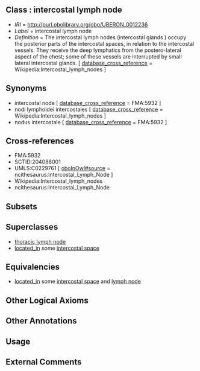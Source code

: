 
## Class : intercostal lymph node

 * *IRI* = http://purl.obolibrary.org/obo/UBERON_0012236
 * *Label* = intercostal lymph node
 * *Definition* = The intercostal lymph nodes (intercostal glands ) occupy the posterior parts of the intercostal spaces, in relation to the intercostal vessels. They receive the deep lymphatics from the postero-lateral aspect of the chest; some of these vessels are interrupted by small lateral intercostal glands. [ [database_cross_reference](../../ef/oboInOwl#hasDbXref.md) = Wikipedia:Intercostal_lymph_nodes ]

## Synonyms

 * intercostal node [ [database_cross_reference](../../ef/oboInOwl#hasDbXref.md) = FMA:5932 ]
 * nodi lymphoidei intercostales [ [database_cross_reference](../../ef/oboInOwl#hasDbXref.md) = Wikipedia:Intercostal_lymph_nodes ]
 * nodus intercostale [ [database_cross_reference](../../ef/oboInOwl#hasDbXref.md) = FMA:5932 ]

## Cross-references

 * FMA:5932
 * SCTID:204088001
 * UMLS:C0229761 [ [oboInOwl#source](../../ce/oboInOwl#source.md) = ncithesaurus:Intercostal_Lymph_Node ]
 * Wikipedia:Intercostal_lymph_nodes
 * ncithesaurus:Intercostal_Lymph_Node

## Subsets


## Superclasses

 * [thoracic lymph node](../../UBERON/44/UBERON_0007644.md)
 * [located_in](../../RO/25/RO_0001025.md) some [intercostal space](../../UBERON/98/UBERON_0012198.md)

## Equivalencies

 * [located_in](../../RO/25/RO_0001025.md) some [intercostal space](../../UBERON/98/UBERON_0012198.md) and [lymph node](../../UBERON/29/UBERON_0000029.md)

## Other Logical Axioms


## Other Annotations


## Usage


## External Comments

